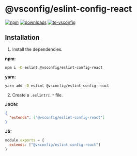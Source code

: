 # @vsconfig/eslint-config-react

[![npm][npm-image]][npm-url]
[![downloads][downloads-image]][downloads-url]
[![ts-vsconfig][ts-vsconfig-image]][ts-vsconfig-url]

[npm-image]: https://img.shields.io/npm/v/@vsconfig/eslint-config-react/latest.svg
[npm-url]: https://www.npmjs.com/package/@vsconfig/eslint-config-react
[downloads-image]: https://img.shields.io/npm/dm/@vsconfig/eslint-config-react
[downloads-url]: https://npmjs.org/package/@vsconfig/eslint-config-react
[ts-vsconfig-image]: https://badgen.net/badge/code%20style/ts-vsconfig/blue?icon=typescript
[ts-vsconfig-url]: https://www.npmjs.com/package/@vsconfig/eslint-config-typescript

## Installation

1. Install the dependencies.

**npm:**

```bash
npm i -D eslint @vsconfig/eslint-config-react
```

**yarn:**

```bash
yarn add -D eslint @vsconfig/eslint-config-react
```

2. Create a `.eslintrc.*` file.

**JSON:**

```json
{
  "extends": ["@vsconfig/eslint-config-react"]
}
```

**JS:**

```js
module.exports = {
  extends: ["@vsconfig/eslint-config-react"]
}
```
